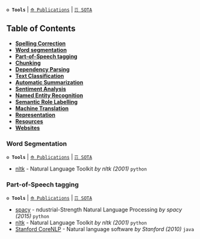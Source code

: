 **`⚙ Tools`** | [`⟰ Publications`](https://github.com/magizbox/underthesea/wiki/English-NLP-Publications) | [`☶ SOTA`](https://github.com/magizbox/underthesea/wiki/English-NLP-SOTA)

## Table of Contents

* [**Spelling Correction**](#spelling-correction)
* [**Word segmentation**](#word-segmentation)
* [**Part-of-Speech tagging**](#part-of-speech-tagging)
* [**Chunking**](#chunking)
* [**Dependency Parsing**](#dependency-parsing)
* [**Text Classification**](#text-classification)
* [**Automatic Summarization**](#automatic-summarization)
* [**Sentiment Analysis**](#sentiment-analysis)
* [**Named Entity Recognition**](#named-entity-recognition)
* [**Semantic Role Labelling**](#semantic-role-labelling)
* [**Machine Translation**](#machine-translation)
* [**Representation**](#representation)
* [**Resources**](#resources)
* [**Websites**](#websites)

### Word Segmentation

**`⚙ Tools`** | [`⟰ Publications`](https://github.com/magizbox/underthesea/wiki/English-NLP-Publications##word-segmentation) | [`☶ SOTA`](https://github.com/magizbox/underthesea/wiki/English-NLP-SOTA#word-segmentation)

* [nltk](https://github.com/nltk/nltk) - Natural Language Toolkit *by nltk (2001)* `python` 

### Part-of-Speech tagging

**`⚙ Tools`** | [`⟰ Publications`](https://github.com/magizbox/underthesea/wiki/English-NLP-Publications#part-of-speech-tagging) | [`☶ SOTA`](https://github.com/magizbox/underthesea/wiki/English-NLP-SOTA#part-of-speech-tagging)

* [spacy](https://spacy.io/) - ndustrial-Strength Natural Language Processing *by spacy (2015)* `python` 
* [nltk](https://github.com/nltk/nltk) - Natural Language Toolkit *by nltk (2001)* `python` 
* [Stanford CoreNLP](https://stanfordnlp.github.io/CoreNLP/) - Natural language software *by Stanford (2010)* `java` 
